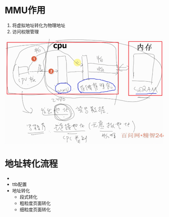 # MMU作用
1. 将虚拟地址转化为物理地址
2. 访问权限管理

![](../photo/Pasted%20image%2020230428095643.png)
# 地址转化流程
- 
- ttb配置
- 地址转化
	- 段式转化
	- 粗粒度页面转化
	- 细粒度页面转化